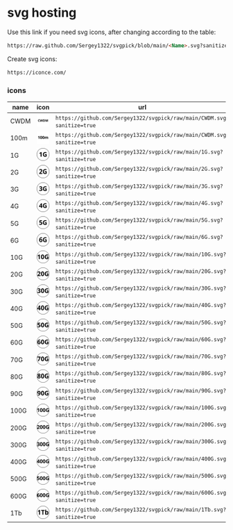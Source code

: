 # svg hosting

Use this link if you need svg icons, after changing <Name> according to the table:

```markdown
https://raw.github.com/Sergey1322/svgpick/blob/main/<Name>.svg?sanitize=true
```
Create svg icons:
```markdown
https://iconce.com/
```

### icons
name|icon|url
-|-|-
CWDM | <img src="https://github.com/Sergey1322/svgpick/blob/main/CWDM.svg?sanitize=true"/>|`https://github.com/Sergey1322/svgpick/raw/main/CWDM.svg?sanitize=true`
100m | <img src="https://github.com/Sergey1322/svgpick/blob/main/100m.svg?sanitize=true"/>|`https://github.com/Sergey1322/svgpick/raw/main/CWDM.svg?sanitize=true`
1G | <img src="https://github.com/Sergey1322/svgpick/blob/main/1G.svg?sanitize=true"/>|`https://github.com/Sergey1322/svgpick/raw/main/1G.svg?sanitize=true`
2G | <img src="https://github.com/Sergey1322/svgpick/blob/main/2G.svg?sanitize=true"/>|`https://github.com/Sergey1322/svgpick/raw/main/2G.svg?sanitize=true`
3G | <img src="https://github.com/Sergey1322/svgpick/blob/main/3G.svg?sanitize=true"/>|`https://github.com/Sergey1322/svgpick/raw/main/3G.svg?sanitize=true`
4G | <img src="https://github.com/Sergey1322/svgpick/blob/main/4G.svg?sanitize=true"/>|`https://github.com/Sergey1322/svgpick/raw/main/4G.svg?sanitize=true`
5G | <img src="https://github.com/Sergey1322/svgpick/blob/main/5G.svg?sanitize=true"/>|`https://github.com/Sergey1322/svgpick/raw/main/5G.svg?sanitize=true`
6G | <img src="https://github.com/Sergey1322/svgpick/blob/main/6G.svg?sanitize=true"/>|`https://github.com/Sergey1322/svgpick/raw/main/6G.svg?sanitize=true`
10G | <img src="https://github.com/Sergey1322/svgpick/blob/main/10G.svg?sanitize=true"/>|`https://github.com/Sergey1322/svgpick/raw/main/10G.svg?sanitize=true`
20G | <img src="https://github.com/Sergey1322/svgpick/blob/main/20G.svg?sanitize=true"/>|`https://github.com/Sergey1322/svgpick/raw/main/20G.svg?sanitize=true`
30G | <img src="https://github.com/Sergey1322/svgpick/blob/main/30G.svg?sanitize=true"/>|`https://github.com/Sergey1322/svgpick/raw/main/30G.svg?sanitize=true`
40G | <img src="https://github.com/Sergey1322/svgpick/blob/main/40G.svg?sanitize=true"/>|`https://github.com/Sergey1322/svgpick/raw/main/40G.svg?sanitize=true`
50G | <img src="https://github.com/Sergey1322/svgpick/blob/main/50G.svg?sanitize=true"/>|`https://github.com/Sergey1322/svgpick/raw/main/50G.svg?sanitize=true`
60G | <img src="https://github.com/Sergey1322/svgpick/blob/main/60G.svg?sanitize=true"/>|`https://github.com/Sergey1322/svgpick/raw/main/60G.svg?sanitize=true`
70G | <img src="https://github.com/Sergey1322/svgpick/blob/main/70G.svg?sanitize=true"/>|`https://github.com/Sergey1322/svgpick/raw/main/70G.svg?sanitize=true`
80G | <img src="https://github.com/Sergey1322/svgpick/blob/main/80G.svg?sanitize=true"/>|`https://github.com/Sergey1322/svgpick/raw/main/80G.svg?sanitize=true`
90G | <img src="https://github.com/Sergey1322/svgpick/blob/main/90G.svg?sanitize=true"/>|`https://github.com/Sergey1322/svgpick/raw/main/90G.svg?sanitize=true`
100G | <img src="https://github.com/Sergey1322/svgpick/blob/main/100G.svg?sanitize=true"/>|`https://github.com/Sergey1322/svgpick/raw/main/100G.svg?sanitize=true`
200G | <img src="https://github.com/Sergey1322/svgpick/blob/main/200G.svg?sanitize=true"/>|`https://github.com/Sergey1322/svgpick/raw/main/200G.svg?sanitize=true`
300G | <img src="https://github.com/Sergey1322/svgpick/blob/main/300G.svg?sanitize=true"/>|`https://github.com/Sergey1322/svgpick/raw/main/300G.svg?sanitize=true`
400G | <img src="https://github.com/Sergey1322/svgpick/blob/main/400G.svg?sanitize=true"/>|`https://github.com/Sergey1322/svgpick/raw/main/400G.svg?sanitize=true`
500G | <img src="https://github.com/Sergey1322/svgpick/blob/main/500G.svg?sanitize=true"/>|`https://github.com/Sergey1322/svgpick/raw/main/500G.svg?sanitize=true`
600G | <img src="https://github.com/Sergey1322/svgpick/blob/main/600G.svg?sanitize=true"/>|`https://github.com/Sergey1322/svgpick/raw/main/600G.svg?sanitize=true`
1Tb | <img src="https://github.com/Sergey1322/svgpick/blob/main/1Tb.svg?sanitize=true"/>|`https://github.com/Sergey1322/svgpick/raw/main/1Tb.svg?sanitize=true`
